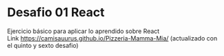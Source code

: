 # Desafio 01 React
Ejercicio básico para aplicar lo aprendido sobre React <br>
Link https://camisauurus.github.io/Pizzeria-Mamma-Mia/ (actualizado con el quinto y sexto desafio)
